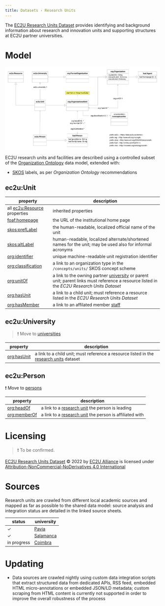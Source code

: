 ```yaml
---
title: Datasets › Research Units
---
```


The [EC2U Research Units Dataset](http://data.ec2u.eu/units/) provides identifying and background information about
research and innovation units and supporting structures at EC2U partner universities.

# Model

![research unit data model](index/units.svg)

EC2U research units and facilities are described using a controlled subset of
the [Organization Ontology](https://www.w3.org/TR/vocab-org/) data model, extended with:

* [SKOS](https://www.w3.org/TR/skos-primer/#seclabel) labels, as per *Organization Ontology* recommendations

## ec2u:Unit

| property                                                     | description                                                  |
| ------------------------------------------------------------ | ------------------------------------------------------------ |
| all [ec2u:Resource](resources.md) properties                 | inherited properties                                         |
| [foaf:homepage](http://xmlns.com/foaf/0.1/#term_homepage)    | the URL of the institutional home page                       |
| [skos:prefLabel](https://www.w3.org/TR/skos-reference/#labels) | the human-readable, localized official name of the unit      |
| [skos:altLabel](https://www.w3.org/TR/skos-reference/#labels) | human-readable, localized alternate/shortened names for the unit; may be used also for informal acronyms |
| [org:identifier](https://www.w3.org/TR/vocab-org/#org:identifier) | unique machine-readable unit registration identifier         |
| [org:classification](https://www.w3.org/TR/vocab-org/#org:classification) | a link to an organization type in the `/concepts/units/` SKOS concept scheme |
| [org:unitOf](https://www.w3.org/TR/vocab-org/#org:unitOf)    | a link to the owning partner [university](universities.md) or parent unit; parent links must reference a resource listed in the *EC2U Research Units Dataset* |
| [org:hasUnit](https://www.w3.org/TR/vocab-org/#org:hasUnit)  | a link to a child unit; must reference a resource listed in the *EC2U Research Units Dataset* |
| [org:hasMember](https://www.w3.org/TR/vocab-org/#property-hasmember) | a link to an affilated member [staff](persons.md)            |

## ec2u:University

> ❗️ Move to [universities](universities.md)

| property                                                    | description                                                  |
| ----------------------------------------------------------- | ------------------------------------------------------------ |
| [org:hasUnit](https://www.w3.org/TR/vocab-org/#org:hasUnit) | a link to a child unit; must reference a resource listed in the [research units](units.md) dataset |

## ec2u:Person

❗️ Move to [persons](persons.md)

| property                                                     | description                                                  |
| ------------------------------------------------------------ | ------------------------------------------------------------ |
| [org:headOf](https://www.w3.org/TR/vocab-org/#property-headof) | a link to a [research unit](units.md) the person is leading  |
| [org:memberOf](https://www.w3.org/TR/vocab-org/#property-memberof) | a link to a [research unit](units.md) the person is affiliated with |

# Licensing

> ❗️ To be confirmed.

[EC2U Research Units Dataset](https://data.ec2u.eu/units/) © 2022 by [EC2U Alliance](https://www.ec2u.eu/) is licensed
under [Attribution-NonCommercial-NoDerivatives 4.0 International](http://creativecommons.org/licenses/by-nc-nd/4.0/?ref=chooser-v1)

# Sources

Research units are crawled from different local academic sources and mapped as far as possible to the shared data model:
source analysis and integration status are detailed in the linked source sheets.

| status      | university                                                   |
| ----------- | ------------------------------------------------------------ |
| ✓           | [Pavia](../../src/main/java/eu/ec2u/data/tasks/units/UnitsPavia.md) |
| ✓           | [Salamanca](../../src/main/java/eu/ec2u/data/tasks/units/UnitsSalamanca.md) |
| in progress | [Coimbra](../../src/main/java/eu/ec2u/data/tasks/units/UnitsCoimbra.md) |

# Updating

* Data sources are crawled nightly using custom data integration scripts that extract structured data from dedicated
  APIs, RSS feed, embedded HTML micro-annotations or embedded JSON/LD metadata; custom scraping from HTML content is
  currently not supported in order to improve the overall robustness of the process